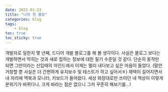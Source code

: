 ```yaml
---
date: 2021-01-23
title: "나의 첫 블로"
categories: blog
tags:
    - blog
toc: true
toc_sticky: true
---
```


개발자로 일한지 몇 년째, 드디어 개발 블로그를 해 볼 생각이다.
사실은 블로그 보다는 개발하면서 막히는 것과 새로 접하는 정보에 대한 필기 수준일 것 같다.
단순히 동작만 되면 그만이라는 신입때의 마인드에서 이제는 멀리 내다보고 싶은 마음이 들었다.
(말만 거창할 뿐 사실은 더 간편하게 유지보수 및 테스트가 하고 싶어서ㅎ)
재택이 길어지면서 내 자리에 맥북과 모니터, 키보드가 들어왔다.
세상 화장대로만 쓰이던 내 책상이 이렇게 분위기가 바뀌다니.
크게 바라는 점은 없으니 그저 꾸준히 해보기를...!